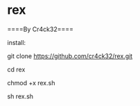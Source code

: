 # rex

====By Cr4ck32====

install:

git clone https://github.com/cr4ck32/rex.git

cd rex

chmod +x rex.sh

sh rex.sh
